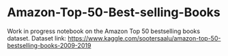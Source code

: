 # Amazon-Top-50-Best-selling-Books
Work in progress notebook on the Amazon Top 50 bestselling books dataset.
Dataset link: https://www.kaggle.com/sootersaalu/amazon-top-50-bestselling-books-2009-2019
